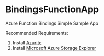 # BindingsFunctionApp
Azure Function Bindings Simple Sample App

Recommended Requirements:
1. Install [Azurite](https://github.com/Azure/Azurite/tree/master)
1. Install [Microsoft Azure Storage Explorer](https://azure.microsoft.com/en-us/features/storage-explorer/)
